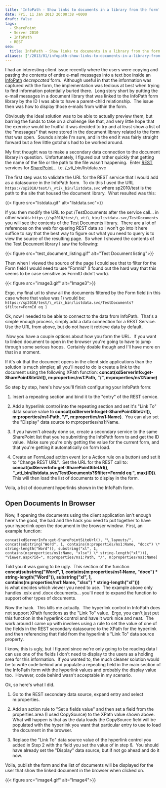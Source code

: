 ```yaml
---
title: 'InfoPath - Show links to documents in a library from the form'
date: Fri, 11 Jan 2013 20:00:38 +0000
draft: false
tags: 
  - SharePoint
  - Server 2010
  - InfoPath
  - REST
seo:
  title: InfoPath - Show links to documents in a library from the form
aliases: ["/2013/01/infopath-show-links-to-documents-in-a-library-from-the-form/"]
---
```


I had an interesting client issue recently where the users were copying and pasting[](https://en.wikipedia.org/wiki/Cut%2C_copy%2C_and_paste "Cut, copy, and paste") the contents of entire e-mail messages into a text box inside an [InfoPath](https://www.microsoft.com/en-us/microsoft-365/blog/2014/01/31/update-on-infopath-and-sharepoint-forms/) _decrepcated_ form.  Although useful in that the information was captured with the form, the implementation was tedious at best when trying to find information potentially buried there.  Long story short by putting the e-mail messages in a document library that was linked to the InfoPath form library by the ID I was able to have a parent-child relationship.  The issue then was how to display those e-mails from within the form.

Obviously the ideal solution was to be able to actually preview them, but barring the funds to take on a challenge like that, and very little hope that the exercise would be fruitful it was decided to try and at least show a list of the "messages" that were stored in the document library related to the form that was open.  Sounds simple I'm sure, and in the end it was fairly straight forward but a few little gotcha's had to be worked around.

My first thought was to make a secondary data connection to the document library in question.  Unfortunately, I figured out rather quickly that getting the name of the file or the path to the file wasn't happening.  Enter [REST](https://en.wikipedia.org/wiki/Representational_state_transfer "Representational state transfer") services for [SharePoint](https://sharepoint.microsoft.com "Microsoft SharePoint")... i.e. /\_vti\_bin/listdata.svc

The first step was to validate the URL for the REST service that I would add as a datasource in the InfoPath form.  To do this I used the URL `https://sp2010/test/\_vti\_bin/listdata.svc` where sp2010/test is the path to the site that housed the document library.  What resulted was this:

{{< figure src="listdata.gif" alt="listdata.svc">}}

If you then modify the URL to put /TestDocuments after the service call... in other words: `https://sp2010/test/\_vti\_bin/listdata.svc/TestDocuments` you will see the contents of the Test Documents library.  There are a lot of references on the web for quering REST data so I won't go into it here suffice to say that the best way to figure out what you need to query is to view the source of the resulting page.  So when I showed the contents of the Test Document library I saw the following:

{{< figure src="test_document_listing.gif" alt="Test Document listing">}}

Then when I viewed the source of the page I could see that to filter for the Form field I would need to use "FormId" (I found out the hard way that this seems to be case sensitive as FormID didn't work).

{{< figure src="image3.gif" alt="Image3">}}

Ergo, my final url to show all the documents filtered by the Form field (in this case where that value was 1) would be:  
`https://sp2010/test/\_vti\_bin/listdata.svc/TestDocuments?$filter=FormId eq 1`

Ok, now I needed to be able to connect to the data from InfoPath.  That's a simple enough process, simply add a data connection for a REST Service.  Use the URL from above, but do not have it retrieve data by default.

 Now you have a couple options about how you form the URL.  If you want to linked document to open in the browser you're going to have to jump through some serious hoops.  Certainly doable though and I'll have more on that in a moment.

If it's ok that the document opens in the client side applications than the solution is much simpler, all you'll need to do is create a link to the document using the following XPath function: **concat(xdServerInfo:get-SharePointSiteUrl(), m:properties/ns1:Path, "/", m:properties/ns1:Name)**

So step by step, here's how you'll finish configuring your InfoPath form:

1. Insert a repeating section and bind it to the "entry" of the REST service.

1. Add a hyperlink control into the repeating section and set it's "Link To" data source value to **concat(xdServerInfo:get-SharePointSiteUrl(), m:properties/ns1:Path, "/", m:properties/ns1:Name)**.  You can also set the "Display" data source to m:properties/ns1:Name.

1. If you haven't already done so, create a secondary service to the same SharePoint list that you're submitting the InfoPath form to and get the ID value.  Make sure you're only getting the value for the current form, and that you're getting it automatically on form load.

1. Create an FormLoad action event (or a Action rule on a button) and set it to "Change REST URL".  Set the URL for the REST call to: **concat(xdServerInfo:get-SharePointSiteUrl(), "\_vti\_bin/listdata.svc/TestDocuments?$filter=FormId eq ", max(ID))**.  This will then load the list of documents to display in the form.

Voila, a list of document hyperlinks shown in the InfoPath form.

## Open Documents In Browser

Now, if opening the documents using the client application isn't enough here's the good, the bad and the hack you need to put together to have your hyperlink open the document in the browser window.  First, an example function:

`concat(xdServerInfo:get-SharePointSiteUrl(), "\_layouts/", concat(substring("Word", 1, contains(m:properties/ns1:Name, "docx") \* string-length("Word")), substring("xl", 1, contains(m:properties/ns1:Name, "xlsx") \* string-length("xl"))), "Viewer.aspx?id=", m:properties/ns1:Path, "/", m:properties/ns1:Name)`

Told you it was going to be ugly.  This section of the function  
**concat(substring("Word", 1, contains(m:properties/ns1:Name, "docx") \* string-length("Word")), substring("xl", 1, contains(m:properties/ns1:Name, "xlsx") \* string-length("xl")))**  
is what decides which viewer you need to use.  The example above only handles .xslx and .docx documents... you'll need to expand the function to support other types of documents.

Now the hack.  This kills me actually.  The hyperlink control in InfoPath does not support XPath functions as the "Link To" value.  Ergo, you can't just put this function in the hyperlink control and have it work nice and neat.  The work around I came up with involves using a rule to set the value of one of the fields in the REST secondary datasource to the XPath for the hyperlink and then referencing that field from the hyperlink's "Link To" data source property.

I know, this is ugly, but I figured since we're only going to be reading data I can use one of the fields I don't need to display to the users as a holding area for this information.  If you wanted to, the much cleaner solution would be to write code behind and populate a repeating field in the main section of the InfoPath form with the hyperlink values and probably the display value too.  However, code behind wasn't acceptable in my scenario.

Ok, so here's what I did.

1. Go to the REST secondary data source, expand entry and select m:properties.

1. Add an action rule to "Set a fields value" and then set a field from the properties area (I used CopySource) to the XPath value shown above.  What will happen is that as the data loads the CopySource field will be populated with the hyperlink you want that particular entry to use to load the document in the browser.

1. Replace the "Link To" data source value of the hyperlink control you added in Step 2 with the field you set the value of in step 6.  You should have already set the "Display" data source, but if not go ahead and do it now.

Voila, publish the form and the list of documents will be displayed for the user that show the linked document in the browser when clicked on.

{{< figure src="image4.gif" alt="Image4">}}
